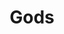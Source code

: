 ---
layout: archive_film
permalink: en/archive/2020/short/gods

title: Gods
director: Alberto Arellano
country: Spain
description: A poetic but accurate dissection about the heart lead the story, based on a group of people which are passionate about life and its pleasures, they show a hedonistic approach to life, a sensory feast…
category: short
image_folder: images/films/archive/2020/short/gods
is_winner: false
submission_year: 2020
lang: en
---